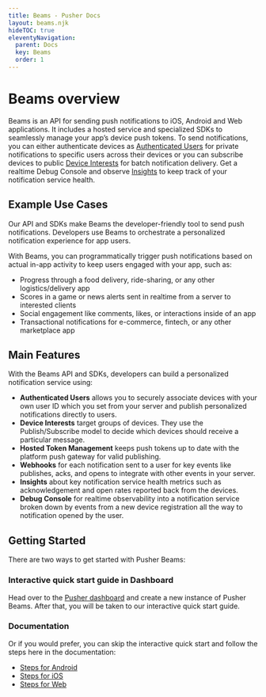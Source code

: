 ```yaml
---
title: Beams - Pusher Docs
layout: beams.njk
hideTOC: true
eleventyNavigation: 
  parent: Docs
  key: Beams
  order: 1
---
```


# Beams overview

Beams is an API for sending push notifications to iOS, Android and Web applications. It includes a hosted service and specialized SDKs to seamlessly manage your app’s device push tokens. To send notifications, you can either authenticate devices as [Authenticated Users](/docs/beams/concepts/authenticated-users) for private notifications to specific users across their devices or you can subscribe devices to public [Device Interests](/docs/beams/concepts/device-interests) for batch notification delivery. Get a realtime Debug Console and observe [Insights](/docs/beams/concepts/insights) to keep track of your notification service health.

## Example Use Cases

Our API and SDKs make Beams the developer-friendly tool to send push notifications. Developers use Beams to orchestrate a personalized notification experience for app users.

With Beams, you can programmatically trigger push notifications based on actual in-app activity to keep users engaged with your app, such as:

- Progress through a food delivery, ride-sharing, or any other logistics/delivery app
- Scores in a game or news alerts sent in realtime from a server to interested clients
- Social engagement like comments, likes, or interactions inside of an app
- Transactional notifications for e-commerce, fintech, or any other marketplace app

## Main Features

With the Beams API and SDKs, developers can build a personalized notification service using:

- **Authenticated Users** allows you to securely associate devices with your own user ID which you set from your server and publish personalized notifications directly to users.
- **Device Interests** target groups of devices. They use the Publish/Subscribe model to decide which devices should receive a particular message.
- **Hosted Token Management** keeps push tokens up to date with the platform push gateway for valid publishing.
- **Webhooks** for each notification sent to a user for key events like publishes, acks, and opens to integrate with other events in your server.
- **Insights** about key notification service health metrics such as acknowledgement and open rates reported back from the devices.
- **Debug Console** for realtime observability into a notification service broken down by events from a new device registration all the way to notification opened by the user.

## Getting Started

There are two ways to get started with Pusher Beams:

### Interactive quick start guide in Dashboard

Head over to the [Pusher dashboard](https://dashboard.pusher.com/beams) and create a new instance of Pusher Beams. After that, you will be taken to our interactive quick start guide.

### Documentation

Or if you would prefer, you can skip the interactive quick start and follow the steps here in the documentation:

- [Steps for Android](/docs/beams/getting-started/android/configure-fcm)
- [Steps for iOS](/docs/beams/getting-started/ios/configure-apns)
- [Steps for Web](/docs/beams/getting-started/web/sdk-integration)
